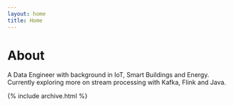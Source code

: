 ```yaml
---
layout: home
title: Home
---
```


# About

A Data Engineer with background in IoT, Smart Buildings and Energy.
Currently exploring more on stream processing with Kafka, Flink and Java.

{% include archive.html %}
